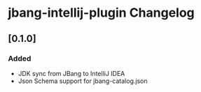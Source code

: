 <!-- Keep a Changelog guide -> https://keepachangelog.com -->

# jbang-intellij-plugin Changelog

## [0.1.0]

### Added
- JDK sync from JBang to IntelliJ IDEA
- Json Schema support for jbang-catalog.json
